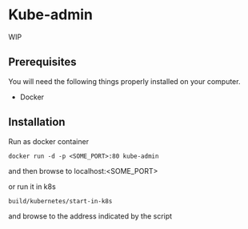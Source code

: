 # Kube-admin

WIP

## Prerequisites

You will need the following things properly installed on your computer.

* Docker

## Installation

Run as docker container

    docker run -d -p <SOME_PORT>:80 kube-admin

and then browse to localhost:<SOME_PORT>

or run it in k8s

    build/kubernetes/start-in-k8s

and browse to the address indicated by the script
